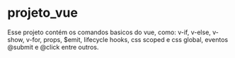 # projeto_vue

Esse projeto contém os comandos basicos do vue, como: v-if, v-else, v-show,
v-for, props, $emit, lifecycle hooks, css scoped e css global, eventos @submit e @click
entre outros. 
